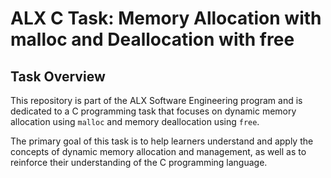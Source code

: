 # ALX C Task: Memory Allocation with malloc and Deallocation with free

## Task Overview

This repository is part of the ALX Software Engineering program and is dedicated to a C programming task that focuses on dynamic memory allocation using `malloc` and memory deallocation using `free`.

The primary goal of this task is to help learners understand and apply the concepts of dynamic memory allocation and management, as well as to reinforce their understanding of the C programming language.

